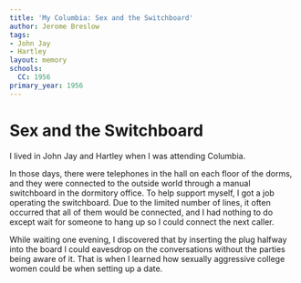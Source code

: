 ```yaml
---
title: 'My Columbia: Sex and the Switchboard'
author: Jerome Breslow
tags:
- John Jay
- Hartley
layout: memory
schools:
  CC: 1956
primary_year: 1956
---
```

# Sex and the Switchboard

I lived in John Jay and Hartley when I was attending Columbia. 

In those days, there were telephones in the hall on each floor of the dorms, and they were connected to the outside world through a manual switchboard in the dormitory office. To help support myself, I got a job operating the switchboard. Due to the limited number of lines, it often occurred that all of them would be connected, and I had nothing to do except wait for someone to hang up so I could connect the next caller. 

While waiting  one evening, I discovered that by inserting the plug halfway into the board I could eavesdrop on the conversations without the parties being aware of it. That is when I learned how sexually aggressive college women could be when setting up a date.
